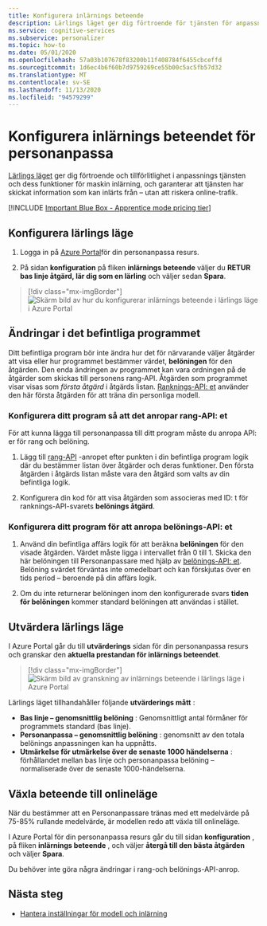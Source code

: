 ```yaml
---
title: Konfigurera inlärnings beteende
description: Lärlings läget ger dig förtroende för tjänsten för anpassnings tjänsten och dess maskin inlärnings funktioner, och tillhandahåller mått för att tjänsten ska skicka information som kan inlärts från – utan att riskera online-trafik.
ms.service: cognitive-services
ms.subservice: personalizer
ms.topic: how-to
ms.date: 05/01/2020
ms.openlocfilehash: 57a03b107678f83200b11f408784f6455cbceffd
ms.sourcegitcommit: 1d6ec4b6f60b7d9759269ce55b00c5ac5fb57d32
ms.translationtype: MT
ms.contentlocale: sv-SE
ms.lasthandoff: 11/13/2020
ms.locfileid: "94579299"
---
```

# <a name="configure-the-personalizer-learning-behavior"></a>Konfigurera inlärnings beteendet för personanpassa

[Lärlings läget](concept-apprentice-mode.md) ger dig förtroende och tillförlitlighet i anpassnings tjänsten och dess funktioner för maskin inlärning, och garanterar att tjänsten har skickat information som kan inlärts från – utan att riskera online-trafik.

[!INCLUDE [Important Blue Box - Apprentice mode pricing tier](./includes/important-apprentice-mode.md)]

## <a name="configure-apprentice-mode"></a>Konfigurera lärlings läge

1. Logga in på [Azure Portal](https://portal.azure.com)för din personanpassa resurs.

1. På sidan **konfiguration** på fliken **inlärnings beteende** väljer du **RETUR bas linje åtgärd, lär dig som en lärling** och väljer sedan **Spara**.

> [!div class="mx-imgBorder"]
> ![Skärm bild av hur du konfigurerar inlärnings beteende i lärlings läge i Azure Portal](media/settings/configure-learning-behavior-azure-portal.png)

## <a name="changes-to-the-existing-application"></a>Ändringar i det befintliga programmet

Ditt befintliga program bör inte ändra hur det för närvarande väljer åtgärder att visa eller hur programmet bestämmer värdet, **belöningen** för den åtgärden. Den enda ändringen av programmet kan vara ordningen på de åtgärder som skickas till personens rang-API. Åtgärden som programmet visar visas som _första åtgärd_ i åtgärds listan. [Ranknings-API: et](https://westus2.dev.cognitive.microsoft.com/docs/services/personalizer-api/operations/Rank) använder den här första åtgärden för att träna din personliga modell.

### <a name="configure-your-application-to-call-the-rank-api"></a>Konfigurera ditt program så att det anropar rang-API: et

För att kunna lägga till personanpassa till ditt program måste du anropa API: er för rang och belöning.

1. Lägg till [rang-API](https://westus2.dev.cognitive.microsoft.com/docs/services/personalizer-api/operations/Rank) -anropet efter punkten i din befintliga program logik där du bestämmer listan över åtgärder och deras funktioner. Den första åtgärden i åtgärds listan måste vara den åtgärd som valts av din befintliga logik.

1. Konfigurera din kod för att visa åtgärden som associeras med ID: t för ranknings-API-svarets **belönings åtgärd**.

### <a name="configure-your-application-to-call-reward-api"></a>Konfigurera ditt program för att anropa belönings-API: et

1. Använd din befintliga affärs logik för att beräkna **belöningen** för den visade åtgärden. Värdet måste ligga i intervallet från 0 till 1. Skicka den här belöningen till Personanpassare med hjälp av [belönings-API: et](https://westus2.dev.cognitive.microsoft.com/docs/services/personalizer-api/operations/Reward). Belöning svärdet förväntas inte omedelbart och kan förskjutas över en tids period – beroende på din affärs logik.

1. Om du inte returnerar belöningen inom den konfigurerade svars **tiden för belöningen** kommer standard belöningen att användas i stället.

## <a name="evaluate-apprentice-mode"></a>Utvärdera lärlings läge

I Azure Portal går du till **utvärderings** sidan för din personanpassa resurs och granskar den **aktuella prestandan för inlärnings beteendet**.

> [!div class="mx-imgBorder"]
> ![Skärm bild av granskning av inlärnings beteende i lärlings läge i Azure Portal](media/settings/evaluate-apprentice-mode.png)

Lärlings läget tillhandahåller följande **utvärderings mått** :
* **Bas linje – genomsnittlig belöning** : Genomsnittligt antal förmåner för programmets standard (bas linje).
* **Personanpassa – genomsnittlig belöning** : genomsnitt av den totala belönings anpassningen kan ha uppnåtts.
* **Utmärkelse för utmärkelse över de senaste 1000 händelserna** : förhållandet mellan bas linje och personanpassa belöning – normaliserade över de senaste 1000-händelserna.

## <a name="switch-behavior-to-online-mode"></a>Växla beteende till onlineläge

När du bestämmer att en Personanpassare tränas med ett medelvärde på 75-85% rullande medelvärde, är modellen redo att växla till onlineläge.

I Azure Portal för din personanpassa resurs går du till sidan **konfiguration** , på fliken **inlärnings beteende** , och väljer **återgå till den bästa åtgärden** och väljer **Spara**.

Du behöver inte göra några ändringar i rang-och belönings-API-anrop.

## <a name="next-steps"></a>Nästa steg

* [Hantera inställningar för modell och inlärning](how-to-manage-model.md)
